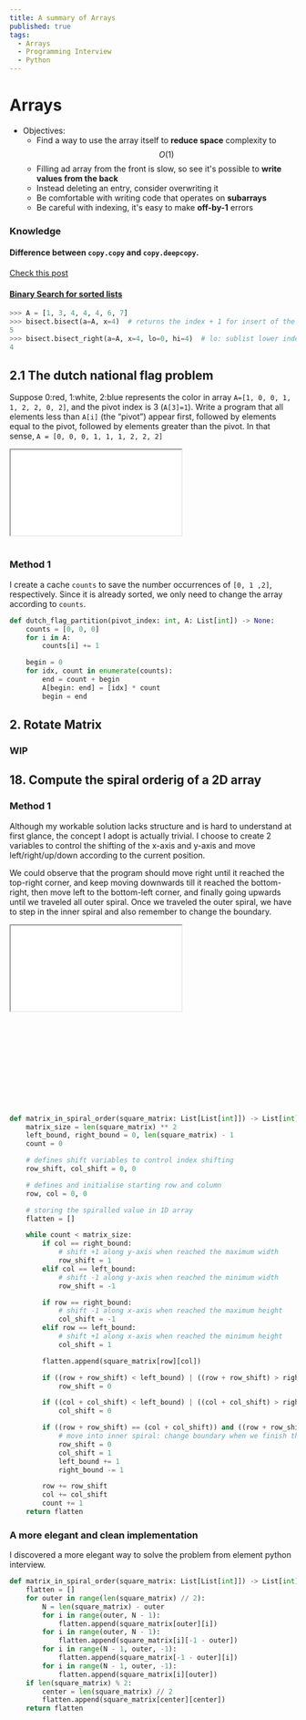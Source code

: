 ```yaml
---
title: A summary of Arrays
published: true
tags:
  - Arrays
  - Programming Interview
  - Python
---
```


# Arrays

- Objectives:
  - Find a way to use the array itself to **reduce space** complexity to $$ O(1) $$
  - Filling ad array from the front is slow, so see it's possible to **write values from the back**
  - Instead deleting an entry, consider overwriting it
  - Be comfortable with writing code that operates on **subarrays**
  - Be careful with indexing, it's easy to make **off-by-1** errors

<!--more-->

### Knowledge

#### Difference between `copy.copy` and `copy.deepcopy`.

[Check this post](https://stackoverflow.com/a/17246744/5978883)

#### [Binary Search for sorted lists](https://docs.python.org/3/library/bisect.html)

```python
>>> A = [1, 3, 4, 4, 4, 6, 7]
>>> bisect.bisect(a=A, x=4)  # returns the index + 1 for insert of the rightmost `x` from `a`
5
>>> bisect.bisect_right(a=A, x=4, lo=0, hi=4)  # lo: sublist lower index, hi: sublist higher index
4
```

## 2.1 The dutch national flag problem

Suppose 0:red, 1:white, 2:blue represents the color in array `A=[1, 0, 0, 1, 1, 2, 2, 0, 2]`, and the pivot index is 3 (`A[3]=1`). Write a program that all elements less than `A[i]` (the “pivot”) appear first, followed by elements equal to the pivot, followed by elements greater than the pivot. In that sense, `A = [0, 0, 0, 1, 1, 1, 2, 2, 2]`

<div class="embed-responsive embed-responsive-21by9" style="height: 170px;">
  <iframe class="embed-responsive-item" src="{{ site.baseurl }}/assets/demo/dutch_flag.html"></iframe>
</div>

### Method 1

I create a cache `counts` to save the number occurrences of `[0, 1 ,2]`, respectively. Since it is already sorted, we only need to change the array according to `counts`.

```python
def dutch_flag_partition(pivot_index: int, A: List[int]) -> None:
    counts = [0, 0, 0]
    for i in A:
        counts[i] += 1

    begin = 0
    for idx, count in enumerate(counts):
        end = count + begin
        A[begin: end] = [idx] * count
        begin = end
```

## 2. Rotate Matrix

### WIP

## 18. Compute the spiral orderig of a 2D array

### Method 1

Although my workable solution lacks structure and is hard to understand at first glance, the concept I adopt is actually trivial. I choose to create 2 variables to control the shifting of the x-axis and y-axis and move left/right/up/down according to the current position.

We could observe that the program should move right until it reached the top-right corner, and keep moving downwards till it reached the bottom-right, then move left to the bottom-left corner, and finally going upwards until we traveled all outer spiral. Once we traveled the outer spiral, we have to step in the inner spiral and also remember to change the boundary.

<div class="embed-responsive embed-responsive-21by9" style="height: 320px;">
  <iframe class="embed-responsive-item" src="{{ site.baseurl }}/assets/demo/spiral.html"></iframe>
</div>

```python
def matrix_in_spiral_order(square_matrix: List[List[int]]) -> List[int]:
    matrix_size = len(square_matrix) ** 2
    left_bound, right_bound = 0, len(square_matrix) - 1
    count = 0

    # defines shift variables to control index shifting
    row_shift, col_shift = 0, 0

    # defines and initialise starting row and column
    row, col = 0, 0

    # storing the spiralled value in 1D array
    flatten = []

    while count < matrix_size:
        if col == right_bound:
            # shift +1 along y-axis when reached the maximum width
            row_shift = 1
        elif col == left_bound:
            # shift -1 along y-axis when reached the minimum width
            row_shift = -1

        if row == right_bound:
            # shift -1 along x-axis when reached the maximum height
            col_shift = -1
        elif row == left_bound:
            # shift +1 along x-axis when reached the minimum height
            col_shift = 1

        flatten.append(square_matrix[row][col])

        if ((row + row_shift) < left_bound) | ((row + row_shift) > right_bound):
            row_shift = 0

        if ((col + col_shift) < left_bound) | ((col + col_shift) > right_bound):
            col_shift = 0

        if ((row + row_shift) == (col + col_shift)) and ((row + row_shift) != right_bound):
            # move into inner spiral: change boundary when we finish the current outer spiral and move inside
            row_shift = 0
            col_shift = 1
            left_bound += 1
            right_bound -= 1

        row += row_shift
        col += col_shift
        count += 1
    return flatten
```

### A more elegant and clean implementation

I discovered a more elegant way to solve the problem from element python interview.

```python
def matrix_in_spiral_order(square_matrix: List[List[int]]) -> List[int]:
    flatten = []
    for outer in range(len(square_matrix) // 2):
        N = len(square_matrix) - outer
        for i in range(outer, N - 1):
            flatten.append(square_matrix[outer][i])
        for i in range(outer, N - 1):
            flatten.append(square_matrix[i][-1 - outer])
        for i in range(N - 1, outer, -1):
            flatten.append(square_matrix[-1 - outer][i])
        for i in range(N - 1, outer, -1):
            flatten.append(square_matrix[i][outer])
    if len(square_matrix) % 2:
        center = len(square_matrix) // 2
        flatten.append(square_matrix[center][center])
    return flatten
```
